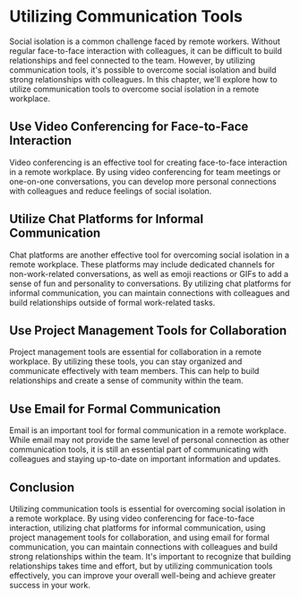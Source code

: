 # Utilizing Communication Tools

Social isolation is a common challenge faced by remote workers. Without regular face-to-face interaction with colleagues, it can be difficult to build relationships and feel connected to the team. However, by utilizing communication tools, it's possible to overcome social isolation and build strong relationships with colleagues. In this chapter, we'll explore how to utilize communication tools to overcome social isolation in a remote workplace.

Use Video Conferencing for Face-to-Face Interaction
---------------------------------------------------

Video conferencing is an effective tool for creating face-to-face interaction in a remote workplace. By using video conferencing for team meetings or one-on-one conversations, you can develop more personal connections with colleagues and reduce feelings of social isolation.

Utilize Chat Platforms for Informal Communication
-------------------------------------------------

Chat platforms are another effective tool for overcoming social isolation in a remote workplace. These platforms may include dedicated channels for non-work-related conversations, as well as emoji reactions or GIFs to add a sense of fun and personality to conversations. By utilizing chat platforms for informal communication, you can maintain connections with colleagues and build relationships outside of formal work-related tasks.

Use Project Management Tools for Collaboration
----------------------------------------------

Project management tools are essential for collaboration in a remote workplace. By utilizing these tools, you can stay organized and communicate effectively with team members. This can help to build relationships and create a sense of community within the team.

Use Email for Formal Communication
----------------------------------

Email is an important tool for formal communication in a remote workplace. While email may not provide the same level of personal connection as other communication tools, it is still an essential part of communicating with colleagues and staying up-to-date on important information and updates.

Conclusion
----------

Utilizing communication tools is essential for overcoming social isolation in a remote workplace. By using video conferencing for face-to-face interaction, utilizing chat platforms for informal communication, using project management tools for collaboration, and using email for formal communication, you can maintain connections with colleagues and build strong relationships within the team. It's important to recognize that building relationships takes time and effort, but by utilizing communication tools effectively, you can improve your overall well-being and achieve greater success in your work.
